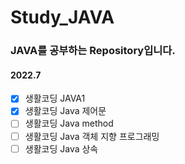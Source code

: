 # Study_JAVA

### JAVA를 공부하는 Repository입니다.

#### 2022.7
- [X] 생활코딩 JAVA1
- [X] 생활코딩 Java 제어문
- [ ] 생활코딩 Java method
- [ ] 생활코딩 Java 객체 지향 프로그래밍
- [ ] 생활코딩 Java 상속

